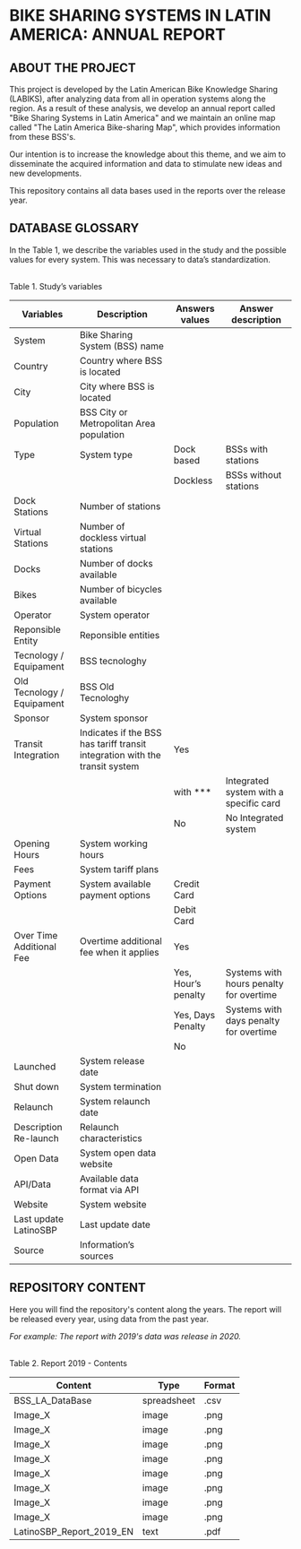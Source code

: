 # BIKE SHARING SYSTEMS IN LATIN AMERICA: ANNUAL REPORT

## **ABOUT THE PROJECT**

This project is developed by the Latin American Bike Knowledge Sharing (LABIKS), after analyzing data from all in operation systems along the region. As a result of these analysis, we develop an annual report called "Bike Sharing Systems in Latin America" and we maintain an online map called "The Latin America Bike-sharing Map", which provides information from these BSS's.

Our intention is to increase the knowledge about this theme, and we aim to disseminate the acquired information and data to stimulate new ideas and new developments.

This repository contains all data bases used in the reports over the release year. 

## **DATABASE GLOSSARY**

In the Table 1, we describe the variables used in the study and the possible values for every system. This was necessary to data’s standardization. 
     
<br>     
Table 1. Study’s variables 

| Variables | Description | Answers values | Answer description |
| --- | --- | --- | --- |
| System | Bike Sharing System (BSS) name |		
| Country | Country where BSS is located |		
| City | City where BSS is located |		
| Population | BSS City or Metropolitan Area population 		
| Type | System type | Dock based | BSSs with stations |
| |   | Dockless | BSSs without stations |
| Dock Stations | Number of stations |		
| Virtual Stations | Number of dockless virtual stations |		
| Docks | Number of docks available |		
| Bikes | Number of bicycles available |		
| Operator | System operator |	
| Reponsible Entity | Reponsible entities |	
| Tecnology / Equipament | BSS tecnologhy |		
| Old Tecnology / Equipament | BSS Old Tecnologhy |		
| Sponsor | System sponsor |		
| Transit Integration | Indicates if the BSS has tariff transit integration with the transit system | Yes |
| | | with *** | Integrated system with a specific card |
 | | | No | No Integrated system |
| Opening Hours | System working hours |	
| Fees | System tariff plans |
| Payment Options | System available payment options | Credit Card |
| |  | Debit Card |
| Over Time Additional Fee| Overtime additional fee when it applies |Yes | 	
| | | Yes, Hour’s penalty | Systems with hours penalty for overtime |
| | | Yes, Days Penalty | Systems with days penalty for overtime |
|  | | No |	
| Launched | System release date |		
| Shut down | System termination |		
| Relaunch | System relaunch date |		
| Description Re-launch | Relaunch characteristics |		
| Open Data | System open data website |	
| API/Data | Available data format via API |		
|Website | System website |		
| Last update LatinoSBP | Last update date |		
| Source | Information’s sources |		

## **REPOSITORY CONTENT**

Here you will find the repository's content along the years. The report will be released every year, using data from the past year.

*For example: The report with 2019's data was release in 2020.* 

<br>
Table 2. Report 2019 - Contents

|Content| Type | Format | 
| --- | --- | --- |
| BSS_LA_DataBase |  spreadsheet | .csv | 
| Image_X |  image | .png | 
| Image_X |  image | .png | 
| Image_X |  image | .png | 
| Image_X |  image | .png | 
| Image_X |  image | .png | 
| Image_X |  image | .png | 
| Image_X |  image | .png | 
| Image_X |  image | .png | 
| LatinoSBP_Report_2019_EN |  text | .pdf | 


